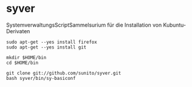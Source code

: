 syver
=====

SystemverwaltungsScriptSammelsurium für die Installation von Kubuntu-Derivaten

    sudo apt-get --yes install firefox
    sudo apt-get --yes install git

    mkdir $HOME/bin
    cd $HOME/bin

    git clone git://github.com/sunito/syver.git
    bash syver/bin/sy-basiconf
